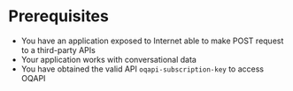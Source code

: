 # Prerequisites

* You have an application exposed to Internet able to make POST request to a third-party APIs
* Your application works with conversational data
* You have obtained the valid API `oqapi-subscription-key` to access OQAPI